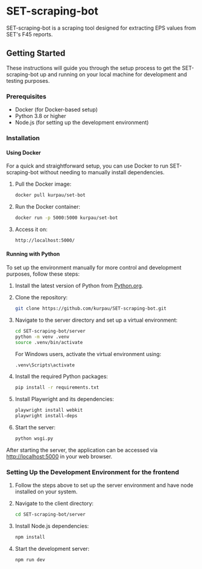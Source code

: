 # SET-scraping-bot

SET-scraping-bot is a scraping tool designed for extracting EPS values from SET's F45 reports.

## Getting Started

These instructions will guide you through the setup process to get the SET-scraping-bot up and running on your local machine for development and testing purposes.

### Prerequisites

- Docker (for Docker-based setup)
- Python 3.8 or higher
- Node.js (for setting up the development environment)

### Installation

#### Using Docker

For a quick and straightforward setup, you can use Docker to run SET-scraping-bot without needing to manually install dependencies.

1. Pull the Docker image:

    ```sh
    docker pull kurpau/set-bot
    ```

2. Run the Docker container:

    ```sh
    docker run -p 5000:5000 kurpau/set-bot
    ```
3. Access it on:

    ```sh
    http://localhost:5000/
    ```

#### Running with Python

To set up the environment manually for more control and development purposes, follow these steps:

1. Install the latest version of Python from [Python.org](https://www.python.org/downloads/).

2. Clone the repository:

    ```sh
    git clone https://github.com/kurpau/SET-scraping-bot.git
    ```

3. Navigate to the server directory and set up a virtual environment:

    ```sh
    cd SET-scraping-bot/server
    python -m venv .venv
    source .venv/bin/activate
    ```

    For Windows users, activate the virtual environment using:

    ```cmd
    .venv\Scripts\activate
    ```

4. Install the required Python packages:

    ```sh
    pip install -r requirements.txt
    ```

5. Install Playwright and its dependencies:

    ```sh
    playwright install webkit
    playwright install-deps
    ```

6. Start the server:

    ```sh
    python wsgi.py
     ```

 After starting the server, the application can be accessed via [http://localhost:5000](http://localhost:5000) in your web browser.
  
### Setting Up the Development Environment for the frontend

1. Follow the steps above to set up the server environment and have node installed on your system.

2. Navigate to the client directory:

    ```sh
    cd SET-scraping-bot/server
    ```

3. Install Node.js dependencies:

    ```sh
    npm install
    ```

4. Start the development server:

    ```sh
    npm run dev
    ```
